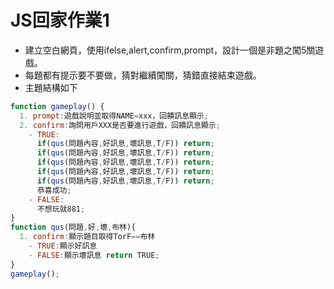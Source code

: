 # JS回家作業1

- 建立空白網頁，使用ifelse,alert,confirm,prompt，設計一個是非題之闖5關遊戲。
- 每題都有提示要不要做，猜對繼續闖關，猜錯直接結束遊戲。
- 主題結構如下

```javascript
function gameplay() {
  1. prompt:遊戲說明並取得NAME=xxx，回饋訊息顯示;
  2. confirm:詢問用戶XXX是否要進行遊戲，回饋訊息顯示;
    - TRUE:
      if(qus(問題內容,好訊息,壞訊息,T/F)) return;
      if(qus(問題內容,好訊息,壞訊息,T/F)) return;
      if(qus(問題內容,好訊息,壞訊息,T/F)) return;
      if(qus(問題內容,好訊息,壞訊息,T/F)) return;
      if(qus(問題內容,好訊息,壞訊息,T/F)) return;
      恭喜成功;
    - FALSE:
      不想玩就881;
}
function qus(問題,好,壞,布林){
  1. confirm:顯示題目取得TorF==布林
    - TRUE:顯示好訊息
    - FALSE:顯示壞訊息 return TRUE;
}
gameplay();
```
